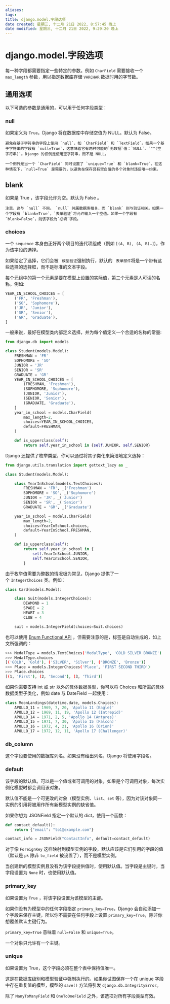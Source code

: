 ```yaml
---
aliases: 
tags: 
title: django.model.字段选项
date created: 星期三, 十二月 21日 2022, 8:57:45 晚上
date modified: 星期三, 十二月 21日 2022, 9:29:20 晚上
---
```


# django.model.字段选项

每一种字段都需要指定一些特定的参数。例如 `CharField` 需要接收一个 `max_length` 参数，用以指定数据库存储 `VARCHAR` 数据时用的字节数。

## 通用选项

以下可选的参数是通用的，可以用于任何字段类型：

### null

如果定义为 `True`，Django 将在数据库中存储空值为 NULL。默认为 False。

```ad-hint
避免在基于字符串的字段上使用 `null`，如 `CharField` 和 `TextField`。如果一个基于字符串的字段有 `null=True`，这意味着它有两种可能的`无数据`值：`NULL`、`""(空字符串)`。Django 的惯例是使用空字符串，而不是 NULL。

一个例外是当一个 `CharField` 同时设置了 `unique=True` 和 `blank=True`。在这种情况下，`null=True` 是需要的，以避免在保存具有空白值的多个对象时违反唯一约束。
```

## blank

如果是 True ，该字段允许为空。默认为 False 。

```ad-hint
注意，这与 `null` 不同。 `null` 纯属数据库相关，而 `blank` 则与验证相关。如果一个字段有 `blank=True`，`表单验证`将允许输入一个空值。如果一个字段有 `blank=False`，则该字段为`必填`字段。
```

### choices

一个 `sequence` 本身由正好两个项目的迭代项组成（例如 `[(A, B), (A, B)…]`)，作为该字段的选择。

如果给定了选择，它们会被 ` 模型验证`强制执行，默认的 ` 表单部件`将是一个带有这些选择的选择框，而不是标准的文本字段。

每个元组中的第一个元素是要在模型上设置的实际值，第二个元素是人可读的名称。例如:

```python
YEAR_IN_SCHOOL_CHOICES = [
    ('FR', 'Freshman'),
    ('SO', 'Sophomore'),
    ('JR', 'Junior'),
    ('SR', 'Senior'),
    ('GR', 'Graduate'),
]
```

一般来说，最好在模型类内部定义选择，并为每个值定义一个合适的名称的常量:

```python
from django.db import models

class Student(models.Model):
    FRESHMAN = 'FR'
    SOPHOMORE = 'SO'
    JUNIOR = 'JR'
    SENIOR = 'SR'
    GRADUATE = 'GR'
    YEAR_IN_SCHOOL_CHOICES = [
        (FRESHMAN, 'Freshman'),
        (SOPHOMORE, 'Sophomore'),
        (JUNIOR, 'Junior'),
        (SENIOR, 'Senior'),
        (GRADUATE, 'Graduate'),
    ]
    year_in_school = models.CharField(
        max_length=2,
        choices=YEAR_IN_SCHOOL_CHOICES,
        default=FRESHMAN,
    )

    def is_upperclass(self):
        return self.year_in_school in {self.JUNIOR, self.SENIOR}
```

Django 还提供了枚举类型，你可以通过将其子类化来简洁地定义选择：

```python
from django.utils.translation import gettext_lazy as _

class Student(models.Model):

    class YearInSchool(models.TextChoices):
        FRESHMAN = 'FR', _('Freshman')
        SOPHOMORE = 'SO', _('Sophomore')
        JUNIOR = 'JR', _('Junior')
        SENIOR = 'SR', _('Senior')
        GRADUATE = 'GR', _('Graduate')

    year_in_school = models.CharField(
        max_length=2,
        choices=YearInSchool.choices,
        default=YearInSchool.FRESHMAN,
    )

    def is_upperclass(self):
        return self.year_in_school in {
            self.YearInSchool.JUNIOR,
            self.YearInSchool.SENIOR,
        }
```

由于枚举值需要为整数的情况极为常见，Django 提供了一个 `IntegerChoices` 类。例如：

```python
class Card(models.Model):

    class Suit(models.IntegerChoices):
        DIAMOND = 1
        SPADE = 2
        HEART = 3
        CLUB = 4

    suit = models.IntegerField(choices=Suit.choices)
```

也可以使用 [Enum Functional API](https://docs.python.org/3/library/enum.html#functional-api) ，但需要注意的是，标签是自动生成的，如上文所强调的：

```bash
>>> MedalType = models.TextChoices('MedalType', 'GOLD SILVER BRONZE')
>>> MedalType.choices
[('GOLD', 'Gold'), ('SILVER', 'Silver'), ('BRONZE', 'Bronze')]
>>> Place = models.IntegerChoices('Place', 'FIRST SECOND THIRD')
>>> Place.choices
[(1, 'First'), (2, 'Second'), (3, 'Third')]
```

如果你需要支持 int 或 str 以外的具体数据类型，你可以将 Choices 和所需的具体数据类型子类化，例如 date 与 DateField 一起使用：

```python
class MoonLandings(datetime.date, models.Choices):
    APOLLO_11 = 1969, 7, 20, 'Apollo 11 (Eagle)'
    APOLLO_12 = 1969, 11, 19, 'Apollo 12 (Intrepid)'
    APOLLO_14 = 1971, 2, 5, 'Apollo 14 (Antares)'
    APOLLO_15 = 1971, 7, 30, 'Apollo 15 (Falcon)'
    APOLLO_16 = 1972, 4, 21, 'Apollo 16 (Orion)'
    APOLLO_17 = 1972, 12, 11, 'Apollo 17 (Challenger)'
```

### db_column

这个字段要使用的数据库列名。如果没有给出列名，Django 将使用字段名。

### default

该字段的默认值。可以是一个值或者可调用的对象，如果是个可调用对象，每次实例化模型时都会调用该对象。

默认值不能是一个可更改的对象（模型实例、`list`、`set` 等），因为对该对象同一实例的引用将被用作所有新模型实例的缺省值。

如果你想为 JSONField 指定一个默认的 dict，使用一个函数：

```python
def contact_default():
    return {"email": "to1@example.com"}

contact_info = JSONField("ContactInfo", default=contact_default)
```

对于像 `ForeignKey` 这样映射到模型实例的字段，默认应该是它们引用的字段的值（默认是 `pk` 除非 `to_field` 被设置了），而不是模型实例。

当创建新的模型实例且没有为该字段提供值时，使用默认值。当字段是主键时，当字段设置为 ``None`` 时，也使用默认值。

### primary_key

如果设置为 `True` ，将该字段设置为该模型的主键。

如果你没有为模型中的任何字段指定 `primary_key=True`，Django 会自动添加一个字段来保存主键，所以你不需要在任何字段上设置 `primary_key=True`，除非你想覆盖默认主键行为。

`primary_key=True` 意味着 `null=False` 和 `unique=True`。

一个对象只允许有一个主键。

### unique

如果设置为 True，这个字段必须在整个表中保持值唯一。

这是在数据库级别和模型验证中强制执行的。如果你试图保存一个在 unique 字段中存在重复值的模型，模型的 `save()` 方法将引发 `django.db.IntegrityError`。

除了 `ManyToManyField` 和 `OneToOneField` 之外，该选项对所有字段类型有效。
